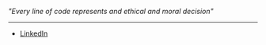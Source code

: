 _"Every line of code represents and ethical and moral decision"_

----

* [LinkedIn](https://www.linkedin.com/in/ricardopsantos/)
